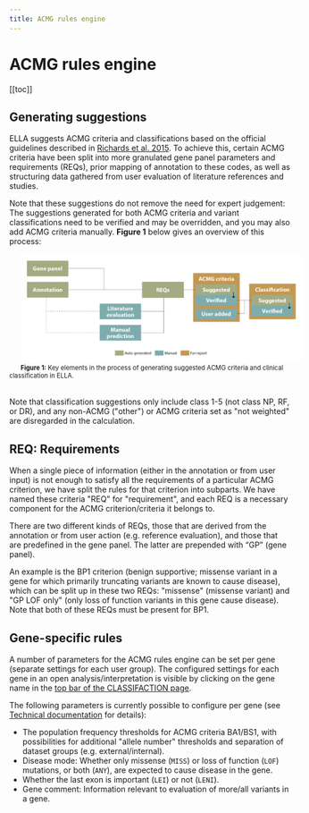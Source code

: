 ```yaml
---
title: ACMG rules engine
---
```


# ACMG rules engine

[[toc]]

## Generating suggestions

ELLA suggests ACMG criteria and classifications based on the official guidelines described in [Richards et al. 2015](https://pubmed.ncbi.nlm.nih.gov/25741868). To achieve this, certain ACMG criteria have been split into more granulated gene panel parameters and requirements (REQs), prior mapping of annotation to these codes, as well as structuring data gathered from user evaluation of literature references and studies.

Note that these suggestions do not remove the need for expert judgement: The suggestions generated for both ACMG criteria and variant classifications need to be verified and may be overridden, and you may also add ACMG criteria manually. **Figure 1** below gives an overview of this process:

<div style="text-indent: 4%;">
    <img src="./img/rule_engine.png"><br>
    <div style="font-size: 80%;">
        <strong>Figure 1:</strong> Key elements in the process of generating suggested ACMG criteria and clinical classification in ELLA.
    </div>
    <br>
</div>

Note that classification suggestions only include class 1-5 (not class NP, RF, or DR), and any non-ACMG ("other") or ACMG criteria set as "not weighted" are disregarded in the calculation. 

## REQ: Requirements

When a single piece of information (either in the annotation or from user input) is not enough to satisfy all the requirements of a particular ACMG criterion, we have split the rules for that criterion into subparts. We have named these criteria "REQ" for "requirement", and each REQ is a necessary component for the ACMG criterion/criteria it belongs to.

There are two different kinds of REQs, those that are derived from the annotation or from user action (e.g. reference evaluation), and those that are predefined in the gene panel. The latter are prepended with “GP” (gene panel).

An example is the BP1 criterion (benign supportive; missense variant in a gene for which primarily truncating variants are known to cause disease), which can be split up in these two REQs: "missense" (missense variant) and "GP LOF only" (only loss of function variants in this gene cause disease). Note that both of these REQs must be present for BP1.

## Gene-specific rules

A number of parameters for the ACMG rules engine can be set per gene (separate settings for each user group). The configured settings for each gene in an open analysis/interpretation is visible by clicking on the gene name in the [top bar of the CLASSIFACTION page](../manual/top-bar.md).

The following parameters is currently possible to configure per gene (see [Technical documentation](/technical/acmg.html#gene-specific-overrides) for details):

- The population frequency thresholds for ACMG criteria BA1/BS1, with possibilities for additional "allele number" thresholds and separation of dataset groups (e.g. external/internal). 
- Disease mode: Whether only missense (`MISS`) or loss of function (`LOF`) mutations, or both (`ANY`), are expected to cause disease in the gene.
- Whether the last exon is important (`LEI`) or not (`LENI`).
- Gene comment: Information relevant to evaluation of more/all variants in a gene.